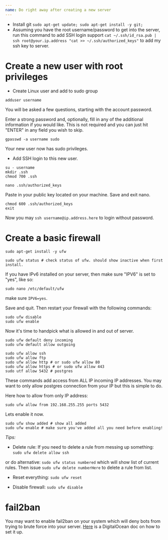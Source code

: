 ```yaml
---
name: Do right away after creating a new server
---
```


* Install git `sudo apt-get update; sudo apt-get install -y git;`
* Assuming you have the root username/password to get into the server, run this command to add SSH login support `cat ~/.ssh/id_rsa.pub | ssh root@your.ip.address "cat >> ~/.ssh/authorized_keys"` to add my ssh key to server.

# Create a new user with root privileges

* Create Linux user and add to sudo group

```
adduser username
```

You will be asked a few questions, starting with the account password.

Enter a strong password and, optionally, fill in any of the additional information if you would like. This is not required and you can just hit "ENTER" in any field you wish to skip.

```
gpasswd -a username sudo
```

Your new user now has sudo privileges.

* Add SSH login to this new user.


```
su - username
mkdir .ssh
chmod 700 .ssh

nano .ssh/authorized_keys
```

Paste in your public key located on your machine. Save and exit nano.

```
chmod 600 .ssh/authorized_keys
exit
```

Now you may `ssh username@ip.address.here` to login without password.

# Create a basic firewall

```
sudo apt-get install -y ufw

sudo ufw status # check status of ufw. should show inactive when first install.
```

If you have IPv6 installed on your server, then make sure "IPV6" is set to "yes", like so:

```
sudo nano /etc/default/ufw
```

make sure `IPV6=yes`.

Save and quit. Then restart your firewall with the following commands:

```
sudo ufw disable
sudo ufw enable
```

Now it's time to handpick what is allowed in and out of server.

```
sudo ufw default deny incoming
sudo ufw default allow outgoing

sudo ufw allow ssh
sudo ufw allow ftp
sudo ufw allow http # or sudo ufw allow 80
sudo ufw allow https # or sudo ufw allow 443
sudo utf allow 5432 # postgres
```

These commands add access from ALL IP incoming IP addresses. You may want to only allow postgres connection from your IP but this is simple to do.

Here how to allow from only IP address:

```
sudo ufw allow from 192.168.255.255 ports 5432
```

Lets enable it now.

```
sudo ufw show added # show all added
sudo ufw enable # make sure you've added all you need before enabling!
```

*Tips:*

* Delete rule:
If you need to delete a rule from messing up something: `sudo ufw delete allow ssh`

or do alternative: `sudo ufw status numbered` which will show list of current rules. Then issue `sudo ufw delete numberHere` to delete a rule from list.

* Reset everything: `sudo ufw reset`

* Disable firewall: `sudo ufw disable`

# fail2ban

You may want to enable fail2ban on your system which will deny bots from trying to brute force into your server. [Here](https://www.digitalocean.com/community/tutorials/how-to-protect-ssh-with-fail2ban-on-ubuntu-14-04) is a DigitalOcean doc on how to set it up. 
